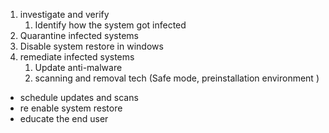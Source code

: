 
1. investigate and verify
	1. Identify how the system got infected  
2. Quarantine infected systems
3. Disable system restore in windows
4. remediate infected systems 
	1. Update anti-malware 
	2. scanning and removal tech (Safe mode, preinstallation environment )
* schedule updates and scans 
* re enable system restore 
* educate the end user
	